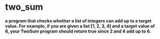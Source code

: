 # two_sum

#### a program that checks whether a list of integers can add up to a target value. For example, if you are given a list [1, 2, 3, 4] and a target value of 6, your TwoSum program should return true since 2 and 4 add up to 6.
